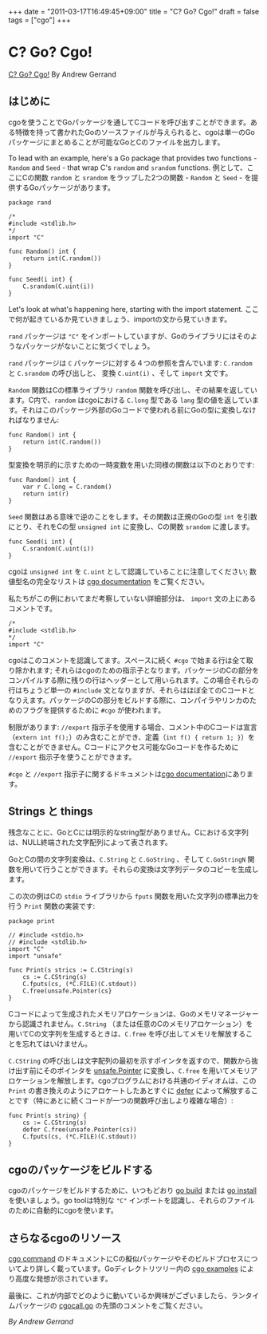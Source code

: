 +++
date = "2011-03-17T16:49:45+09:00"
title = "C? Go? Cgo!"
draft = false
tags = ["cgo"]
+++

# C? Go? Cgo!
[C? Go? Cgo!](https://blog.golang.org/c-go-cgo) By Andrew Gerrand

## はじめに

cgoを使うことでGoパッケージを通してCコードを呼び出すことができます。ある特徴を持って書かれたGoのソースファイルが与えられると、cgoは単一のGoパッケージにまとめることが可能なGoとCのファイルを出力します。

To lead with an example, here's a Go package that provides two functions - `Random` and `Seed` - that wrap C's `random` and `srandom` functions.
例として、ここにCの関数 `random` と `srandom` をラップした2つの関数 - `Random` と `Seed` - を提供するGoパッケージがあります。

```
package rand

/*
#include <stdlib.h>
*/
import "C"

func Random() int {
    return int(C.random())
}

func Seed(i int) {
    C.srandom(C.uint(i))
}
```

Let's look at what's happening here, starting with the import statement.
ここで何が起きているか見ていきましょう、importの文から見ていきます。

`rand` パッケージは `"C"` をインポートしていますが、Goのライブラリにはそのようなパッケージがないことに気づくでしょう。

`rand` パッケージは `C` パッケージに対する４つの参照を含んでいます: `C.random` と `C.srandom` の呼び出しと、 変換 `C.uint(i)` 、そして `import` 文です。

`Random` 関数はCの標準ライブラリ `random` 関数を呼び出し、その結果を返しています。C内で、`random` はcgoにおける `C.long` 型である `lang` 型の値を返しています。それはこのパッケージ外部のGoコードで使われる前にGoの型に変換しなければなりません:

```
func Random() int {
    return int(C.random())
}
```

型変換を明示的に示すための一時変数を用いた同様の関数は以下のとおりです:

```
func Random() int {
    var r C.long = C.random()
    return int(r)
}
```

`Seed` 関数はある意味で逆のことをします。その関数は正規のGoの型 `int` を引数にとり、それをCの型 `unsigned int` に変換し、Cの関数 `srandom` に渡します。

```
func Seed(i int) {
    C.srandom(C.uint(i))
}
```

cgoは `unsigned int` を `C.uint` として認識していることに注意してください; 数値型名の完全なリストは [cgo documentation](http://golang.org/cmd/cgo) をご覧ください。

私たちがこの例においてまだ考察していない詳細部分は、 `import` 文の上にあるコメントです。

```
/*
#include <stdlib.h>
*/
import "C"
```

cgoはこのコメントを認識してます。スペースに続く `#cgo` で始まる行は全て取り除かれます; それらはcgoのための指示子となります。パッケージのCの部分をコンパイルする際に残りの行はヘッダーとして用いられます。この場合それらの行はちょうど単一の `#include` 文となりますが、それらはほぼ全てのCコードとなりえます。パッケージのCの部分をビルドする際に、コンパイラやリンカのためのフラグを提供するために `#cgo` が使われます。

制限があります: `//export` 指示子を使用する場合、コメント中のCコードは宣言（`extern int f();`）のみ含むことができ、定義（`int f() { return 1; }`）を含むことができません。Cコードにアクセス可能なGoコードを作るために `//export` 指示子を使うことができます。

`#cgo` と `//export` 指示子に関するドキュメントは[cgo documentation](http://golang.org/cmd/cgo/)にあります。

## Strings と things

残念なことに、GoとCには明示的なstring型がありません。Cにおける文字列は、NULL終端された文字配列によって表されます。

GoとCの間の文字列変換は、`C.String` と `C.GoString` 、そして `C.GoStringN` 関数を用いて行うことができます。それらの変換は文字列データのコピーを生成します。

この次の例はCの `stdio` ライブラリから `fputs` 関数を用いた文字列の標準出力を行う `Print` 関数の実装です:

```
package print

// #include <stdio.h>
// #include <stdlib.h>
import "C"
import "unsafe"

func Print(s strics := C.CString(s)
    cs := C.CString(s)
    C.fputs(cs, (*C.FILE)(C.stdout))
    C.free(unsafe.Pointer(cs}
}
```

Cコードによって生成されたメモリアロケーションは、Goのメモリマネージャーから認識されません。`C.String` （または任意のCのメモリアロケーション）を用いてCの文字列を生成するときは、`C.free` を呼び出してメモリを解放することを忘れてはいけません。

`C.CString` の呼び出しは文字配列の最初を示すポインタを返すので、関数から抜け出す前にそのポインタを [unsafe.Pointer](http://golang.org/pkg/unsafe/#Pointer) に変換し、`C.free` を用いてメモリアロケーションを解放します。cgoプログラムにおける共通のイディオムは、この `Print` の書き換えのようにアロケートしたあとすぐに [defer](http://golang.org/doc/articles/defer_panic_recover.html) によって解放することです（特にあとに続くコードが一つの関数呼び出しより複雑な場合）:

```
func Print(s string) {
    cs := C.CString(s)
    defer C.free(unsafe.Pointer(cs))
    C.fputs(cs, (*C.FILE)(C.stdout))
}
```

## cgoのパッケージをビルドする

cgoのパッケージをビルドするために、いつもどおり [go build](http://golang.org/cmd/go/#Compile_packages_and_dependencies) または [go install](http://golang.org/cmd/go/#Compile_and_install_packages_and_dependencies) を使いましょう。go toolは特別な `"C"` インポートを認識し、それらのファイルのために自動的にcgoを使います。

## さらなるcgoのリソース

[cgo command](http://golang.org/cmd/cgo/) のドキュメントにCの擬似パッケージやそのビルドプロセスについてより詳しく載っています。Goディレクトリツリー内の [cgo examples](http://golang.org/misc/cgo/) により高度な発想が示されています。

最後に、これが内部でどのように動いているか興味がございましたら、ランタイムパッケージの [cgocall.go](https://golang.org/src/runtime/cgocall.go) の先頭のコメントをご覧ください。

*By Andrew Gerrand*
